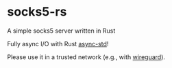 # socks5-rs
A simple socks5 server written in Rust

Fully async I/O with Rust [async-std](https://github.com/async-rs/async-std)!

Please use it in a trusted network (e.g., with [wireguard](https://www.wireguard.com/)).
